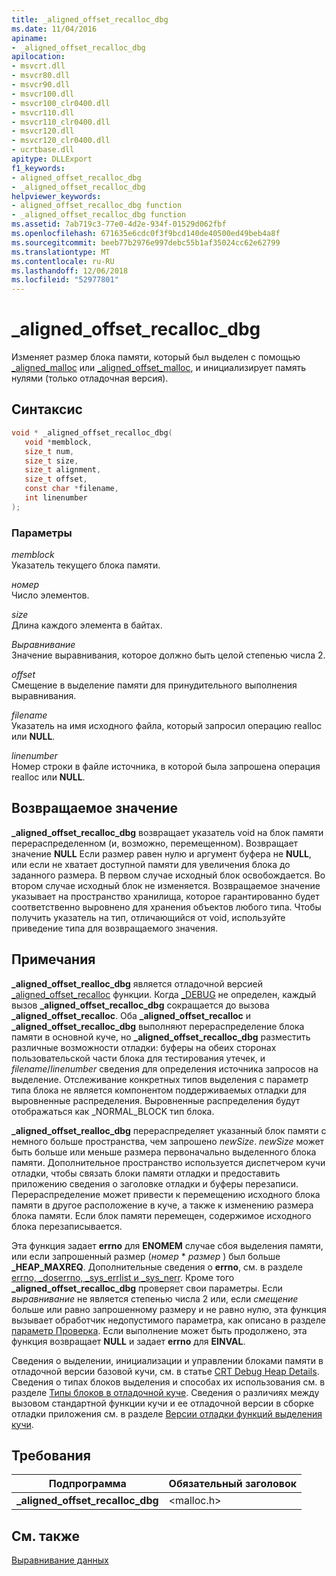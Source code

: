 ```yaml
---
title: _aligned_offset_recalloc_dbg
ms.date: 11/04/2016
apiname:
- _aligned_offset_recalloc_dbg
apilocation:
- msvcrt.dll
- msvcr80.dll
- msvcr90.dll
- msvcr100.dll
- msvcr100_clr0400.dll
- msvcr110.dll
- msvcr110_clr0400.dll
- msvcr120.dll
- msvcr120_clr0400.dll
- ucrtbase.dll
apitype: DLLExport
f1_keywords:
- aligned_offset_recalloc_dbg
- _aligned_offset_recalloc_dbg
helpviewer_keywords:
- aligned_offset_recalloc_dbg function
- _aligned_offset_recalloc_dbg function
ms.assetid: 7ab719c3-77e0-4d2e-934f-01529d062fbf
ms.openlocfilehash: 671635e6cdc0f3f9bcd140de40500ed49beb4a8f
ms.sourcegitcommit: beeb77b2976e997debc55b1af35024cc62e62799
ms.translationtype: MT
ms.contentlocale: ru-RU
ms.lasthandoff: 12/06/2018
ms.locfileid: "52977801"
---
```

# <a name="alignedoffsetrecallocdbg"></a>_aligned_offset_recalloc_dbg

Изменяет размер блока памяти, который был выделен с помощью [_aligned_malloc](aligned-malloc.md) или [_aligned_offset_malloc](aligned-offset-malloc.md), и инициализирует память нулями (только отладочная версия).

## <a name="syntax"></a>Синтаксис

```C
void * _aligned_offset_recalloc_dbg(
   void *memblock,
   size_t num,
   size_t size,
   size_t alignment,
   size_t offset,
   const char *filename,
   int linenumber
);
```

### <a name="parameters"></a>Параметры

*memblock*<br/>
Указатель текущего блока памяти.

*номер*<br/>
Число элементов.

*size*<br/>
Длина каждого элемента в байтах.

*Выравнивание*<br/>
Значение выравнивания, которое должно быть целой степенью числа 2.

*offset*<br/>
Смещение в выделение памяти для принудительного выполнения выравнивания.

*filename*<br/>
Указатель на имя исходного файла, который запросил операцию realloc или **NULL**.

*linenumber*<br/>
Номер строки в файле источника, в которой была запрошена операция realloc или **NULL**.

## <a name="return-value"></a>Возвращаемое значение

**_aligned_offset_recalloc_dbg** возвращает указатель void на блок памяти перераспределенном (и, возможно, перемещенном). Возвращает значение **NULL** Если размер равен нулю и аргумент буфера не **NULL**, или если не хватает доступной памяти для увеличения блока до заданного размера. В первом случае исходный блок освобождается. Во втором случае исходный блок не изменяется. Возвращаемое значение указывает на пространство хранилища, которое гарантированно будет соответственно выровнено для хранения объектов любого типа. Чтобы получить указатель на тип, отличающийся от void, используйте приведение типа для возвращаемого значения.

## <a name="remarks"></a>Примечания

**_aligned_offset_realloc_dbg** является отладочной версией [_aligned_offset_recalloc](aligned-offset-recalloc.md) функции. Когда [_DEBUG](../../c-runtime-library/debug.md) не определен, каждый вызов **_aligned_offset_recalloc_dbg** сокращается до вызова **_aligned_offset_recalloc**. Оба **_aligned_offset_recalloc** и **_aligned_offset_recalloc_dbg** выполняют перераспределение блока памяти в основной куче, но **_aligned_offset_recalloc_dbg** разместить различные возможности отладки: буферы на обеих сторонах пользовательской части блока для тестирования утечек, и *filename*/*linenumber* сведения для определения источника запросов на выделение. Отслеживание конкретных типов выделения с параметр типа блока не является компонентом поддерживаемых отладки для выровненные распределения. Выровненные распределения будут отображаться как _NORMAL_BLOCK тип блока.

**_aligned_offset_realloc_dbg** перераспределяет указанный блок памяти с немного больше пространства, чем запрошено *newSize*. *newSize* может быть больше или меньше размера первоначально выделенного блока памяти. Дополнительное пространство используется диспетчером кучи отладки, чтобы связать блоки памяти отладки и предоставить приложению сведения о заголовке отладки и буферы перезаписи. Перераспределение может привести к перемещению исходного блока памяти в другое расположение в куче, а также к изменению размера блока памяти. Если блок памяти перемещен, содержимое исходного блока перезаписывается.

Эта функция задает **errno** для **ENOMEM** случае сбоя выделения памяти, или если запрошенный размер (*номер* * *размер* ) был больше **_HEAP_MAXREQ**. Дополнительные сведения о **errno**, см. в разделе [errno, _doserrno, _sys_errlist и _sys_nerr](../../c-runtime-library/errno-doserrno-sys-errlist-and-sys-nerr.md). Кроме того **_aligned_offset_recalloc_dbg** проверяет свои параметры. Если *выравнивание* не является степенью числа 2 или, если *смещение* больше или равно запрошенному размеру и не равно нулю, эта функция вызывает обработчик недопустимого параметра, как описано в разделе [параметр Проверка](../../c-runtime-library/parameter-validation.md). Если выполнение может быть продолжено, эта функция возвращает **NULL** и задает **errno** для **EINVAL**.

Сведения о выделении, инициализации и управлении блоками памяти в отладочной версии базовой кучи, см. в статье [CRT Debug Heap Details](/visualstudio/debugger/crt-debug-heap-details). Сведения о типах блоков выделения и способах их использования см. в разделе [Типы блоков в отладочной куче](/visualstudio/debugger/crt-debug-heap-details). Сведения о различиях между вызовом стандартной функции кучи и ее отладочной версии в сборке отладки приложения см. в разделе [Версии отладки функций выделения кучи](/visualstudio/debugger/debug-versions-of-heap-allocation-functions).

## <a name="requirements"></a>Требования

|Подпрограмма|Обязательный заголовок|
|-------------|---------------------|
|**_aligned_offset_recalloc_dbg**|\<malloc.h>|

## <a name="see-also"></a>См. также

[Выравнивание данных](../../c-runtime-library/data-alignment.md)<br/>
